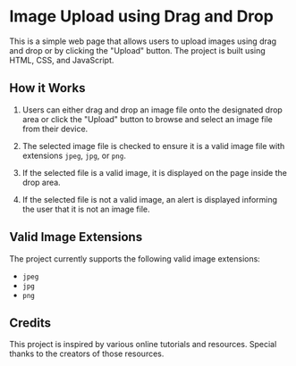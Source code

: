 # Image Upload using Drag and Drop

This is a simple web page that allows users to upload images using drag and drop or by clicking the "Upload" button. The project is built using HTML, CSS, and JavaScript.

## How it Works

1. Users can either drag and drop an image file onto the designated drop area or click the "Upload" button to browse and select an image file from their device.

2. The selected image file is checked to ensure it is a valid image file with extensions `jpeg`, `jpg`, or `png`.

3. If the selected file is a valid image, it is displayed on the page inside the drop area.

4. If the selected file is not a valid image, an alert is displayed informing the user that it is not an image file.

## Valid Image Extensions

The project currently supports the following valid image extensions:

- `jpeg`
- `jpg`
- `png`

## Credits

This project is inspired by various online tutorials and resources. Special thanks to the creators of those resources.
